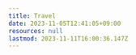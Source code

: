 ```yaml
---
title: Travel
date: 2023-11-05T12:41:05+09:00
resources: null
lastmod: 2023-11-11T16:00:36.147Z
---
```

